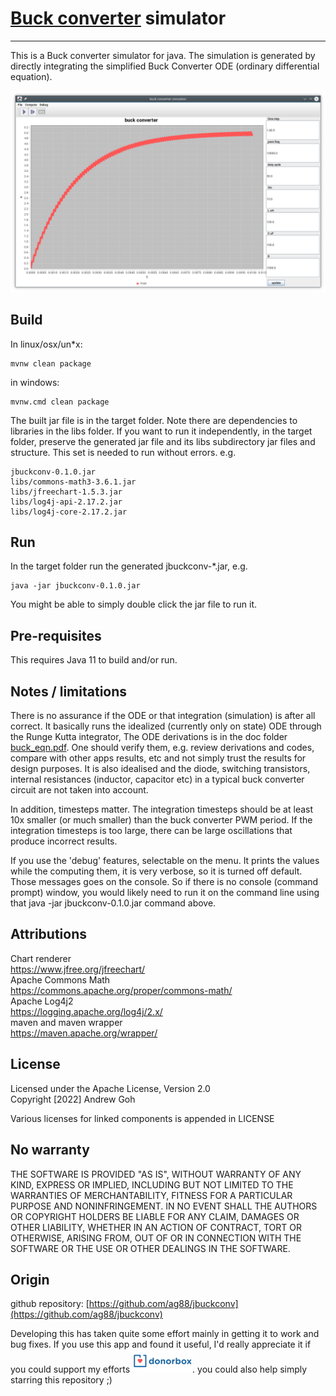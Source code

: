 # [Buck converter](https://en.wikipedia.org/wiki/Buck_converter) simulator
---

This is a Buck converter simulator for java.
The simulation is generated by directly integrating the simplified Buck Converter
ODE (ordinary differential equation).

![example](web/screen.png "example")


## Build

In linux/osx/un*x:
```
mvnw clean package
```
in windows:
```
mvnw.cmd clean package
```
The built jar file is in the target folder. 
Note there are dependencies to libraries in the libs folder. 
If you want to run it independently, in the target folder,
preserve the generated jar file and its libs subdirectory jar files and structure.
This set is needed to run without errors. e.g.
```
jbuckconv-0.1.0.jar
libs/commons-math3-3.6.1.jar
libs/jfreechart-1.5.3.jar
libs/log4j-api-2.17.2.jar
libs/log4j-core-2.17.2.jar
```

## Run

In the target folder run the generated  jbuckconv-*.jar, e.g.
```
java -jar jbuckconv-0.1.0.jar
```
You might be able to simply double click the jar file to run it. 

## Pre-requisites

This requires Java 11 to build and/or run.

## Notes / limitations

There is no assurance if the ODE or that integration (simulation) is after all correct. 
It basically runs the idealized (currently only on state) ODE through the Runge Kutta integrator,
The ODE derivations is in the doc folder [buck_eqn.pdf](doc/buck_eqn.pdf). One should verify them, e.g. review derivations and codes, compare with other apps results, etc and not simply trust the results for design purposes. It is also idealised and the diode, switching transistors, internal resistances (inductor, capacitor etc) in a typical buck converter circuit are not taken into account.

In addition, timesteps matter.  The integration timesteps should be at least 10x smaller (or much smaller) than the buck converter PWM period. If the integration timesteps is too large, there can be large oscillations that produce incorrect results.

If you use the 'debug' features, selectable on the menu. It prints the values while the computing them, it is very verbose, so it is turned off default. Those messages goes on the console. So if there is no console (command prompt) window, you would likely need to run it on the command line using that java -jar jbuckconv-0.1.0.jar command above.

## Attributions

Chart renderer  
https://www.jfree.org/jfreechart/  
Apache Commons Math  
https://commons.apache.org/proper/commons-math/  
Apache Log4j2  
https://logging.apache.org/log4j/2.x/  
maven and maven wrapper  
https://maven.apache.org/wrapper/

## License

Licensed under the Apache License, Version 2.0  
Copyright [2022] Andrew Goh

Various licenses for linked components is appended in LICENSE

## No warranty

THE SOFTWARE IS PROVIDED "AS IS", WITHOUT WARRANTY OF ANY KIND, 
EXPRESS OR IMPLIED, INCLUDING BUT NOT LIMITED TO THE WARRANTIES OF
MERCHANTABILITY, FITNESS FOR A PARTICULAR PURPOSE AND NONINFRINGEMENT. 
IN NO EVENT SHALL THE AUTHORS OR COPYRIGHT HOLDERS BE LIABLE FOR ANY 
CLAIM, DAMAGES OR OTHER LIABILITY, WHETHER IN AN ACTION OF CONTRACT,
TORT OR OTHERWISE, ARISING FROM, OUT OF OR IN CONNECTION WITH THE SOFTWARE
OR THE USE OR OTHER DEALINGS IN THE SOFTWARE.

## Origin

github repository: 
[https://github.com/ag88/jbuckconv](https://github.com/ag88/jbuckconv)

Developing this has taken quite some effort mainly in getting it to work and bug fixes. If you use this app and found it useful, I'd really appreciate it if you could support my efforts [![Donate](web/donorbox.png)](https://donorbox.org/jbuckconv).
you could also help simply starring this repository ;)

